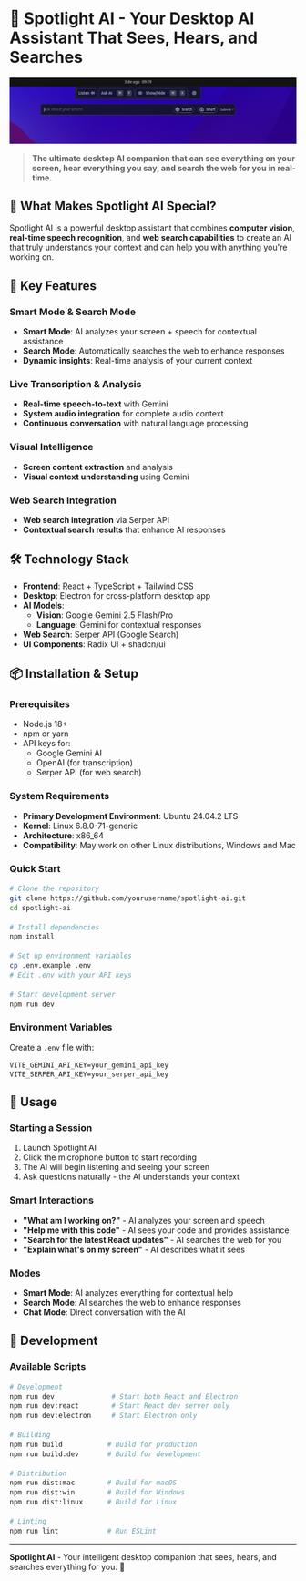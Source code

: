 # 🎯 Spotlight AI - Your Desktop AI Assistant That Sees, Hears, and Searches

<div align="center">
  <img src="app-photo.png" alt="Spotlight AI Desktop Application Interface" width="600" />
</div>

> **The ultimate desktop AI companion that can see everything on your screen, hear everything you say, and search the web for you in real-time.**

## 🌟 What Makes Spotlight AI Special?

Spotlight AI is a powerful desktop assistant that combines **computer vision**, **real-time speech recognition**, and **web search capabilities** to create an AI that truly understands your context and can help you with anything you're working on.

## 🚀 Key Features

### **Smart Mode & Search Mode**
- **Smart Mode**: AI analyzes your screen + speech for contextual assistance
- **Search Mode**: Automatically searches the web to enhance responses
- **Dynamic insights**: Real-time analysis of your current context

### **Live Transcription & Analysis**
- **Real-time speech-to-text** with Gemini
- **System audio integration** for complete audio context
- **Continuous conversation** with natural language processing

### **Visual Intelligence**
- **Screen content extraction** and analysis
- **Visual context understanding** using Gemini

### **Web Search Integration**
- **Web search integration** via Serper API
- **Contextual search results** that enhance AI responses

## 🛠️ Technology Stack

- **Frontend**: React + TypeScript + Tailwind CSS
- **Desktop**: Electron for cross-platform desktop app
- **AI Models**: 
  - **Vision**: Google Gemini 2.5 Flash/Pro
  - **Language**: Gemini for contextual responses
- **Web Search**: Serper API (Google Search)
- **UI Components**: Radix UI + shadcn/ui

## 📦 Installation & Setup

### Prerequisites
- Node.js 18+ 
- npm or yarn
- API keys for:
  - Google Gemini AI
  - OpenAI (for transcription)
  - Serper API (for web search)

### System Requirements
- **Primary Development Environment**: Ubuntu 24.04.2 LTS
- **Kernel**: Linux 6.8.0-71-generic
- **Architecture**: x86_64
- **Compatibility**: May work on other Linux distributions, Windows and Mac

### Quick Start

```bash
# Clone the repository
git clone https://github.com/yourusername/spotlight-ai.git
cd spotlight-ai

# Install dependencies
npm install

# Set up environment variables
cp .env.example .env
# Edit .env with your API keys

# Start development server
npm run dev
```

### Environment Variables

Create a `.env` file with:

```env
VITE_GEMINI_API_KEY=your_gemini_api_key
VITE_SERPER_API_KEY=your_serper_api_key
```

## 🎯 Usage

### **Starting a Session**
1. Launch Spotlight AI
2. Click the microphone button to start recording
3. The AI will begin listening and seeing your screen
4. Ask questions naturally - the AI understands your context

### **Smart Interactions**
- **"What am I working on?"** - AI analyzes your screen and speech
- **"Help me with this code"** - AI sees your code and provides assistance
- **"Search for the latest React updates"** - AI searches the web for you
- **"Explain what's on my screen"** - AI describes what it sees

### **Modes**
- **Smart Mode**: AI analyzes everything for contextual help
- **Search Mode**: AI searches the web to enhance responses
- **Chat Mode**: Direct conversation with the AI

## 🔧 Development

### Available Scripts

```bash
# Development
npm run dev              # Start both React and Electron
npm run dev:react        # Start React dev server only
npm run dev:electron     # Start Electron only

# Building
npm run build           # Build for production
npm run build:dev       # Build for development

# Distribution
npm run dist:mac        # Build for macOS
npm run dist:win        # Build for Windows
npm run dist:linux      # Build for Linux

# Linting
npm run lint            # Run ESLint
```

---

**Spotlight AI** - Your intelligent desktop companion that sees, hears, and searches everything for you. 🚀